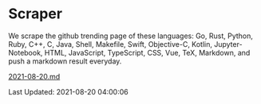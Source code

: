 # Scraper

We scrape the github trending page of these languages: Go, Rust, Python, Ruby, C++, C, Java, Shell, Makefile, Swift, Objective-C, Kotlin, Jupyter-Notebook, HTML, JavaScript, TypeScript, CSS, Vue, TeX, Markdown, and push a markdown result everyday.

[2021-08-20.md](https://github.com/yangwenmai/github-trending-backup/blob/master/2021-08-20.md)

Last Updated: 2021-08-20 04:00:06